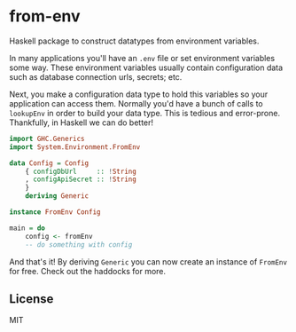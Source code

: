 # from-env

Haskell package to construct datatypes from environment variables.

In many applications you'll have an `.env` file or set environment variables
some way. These environment variables usually contain configuration data such
as database connection urls, secrets; etc.

Next, you make a configuration data type to hold this variables so your
application can access them. Normally you'd have a bunch of calls to `lookupEnv`
in order to build your data type. This is tedious and error-prone. Thankfully,
in Haskell we can do better!

```haskell
import GHC.Generics
import System.Environment.FromEnv

data Config = Config
    { configDbUrl     :: !String
    , configApiSecret :: !String
    }
    deriving Generic

instance FromEnv Config

main = do
    config <- fromEnv
    -- do something with config
```

And that's it! By deriving `Generic` you can now create an instance of `FromEnv`
for free. Check out the haddocks for more.

## License

MIT
